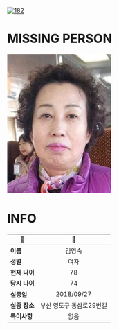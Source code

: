 [![182](https://img.shields.io/badge/%EC%8B%A4%EC%A2%85%EC%8B%A0%EA%B3%A0%EB%8A%94%20%EA%B5%AD%EB%B2%88%EC%97%86%EC%9D%B4-182-blue)](http://safe182.go.kr/index.do)

# MISSING PERSON

<img src="./missing_person.jpg">

# INFO

|🔑|💎|
|--|:--:|
|**이름**|김영숙|
|**성별**|여자|
|**현재 나이**|78|
|**당시 나이**|74|
|**실종일**|2018/09/27|
|**실종 장소**|부산 영도구 동삼로29번길 |
|**특이사항**|없음|
